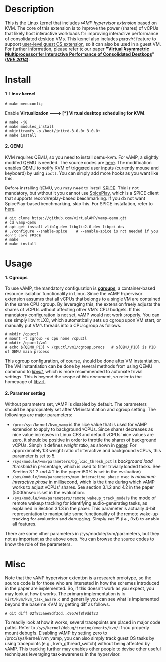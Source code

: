 Description
====
This is the Linux kernel that includes *vAMP hypervisor extension* based on KVM. The core of this extension is to improve the power (shares) of vCPUs that likely host interactive workloads for improving interactive performance of consolidated desktop VMs. This kernel also includes *paravirt* feature to support [user-level guest OS extension](https://github.com/virtualAMP/vamp-guest-extension), so it can also be used in a guest VM. For further information, please refer to our paper **"[Virtual Asymmetric Multiprocessor for Interactive Performance of Consolidated Destkops](http://vee2014.cs.technion.ac.il/papers/VEE14-final23.pdf)" (*[VEE 2014](http://vee2014.cs.technion.ac.il/)*)**.


Install
====
#### 1. Linux kernel

```
# make menuconfig
```
Enable **Virtualization ---> [*] Virtual desktop scheduling for KVM**. 

```
# make -j8
# make modules_install
# mkinitramfs -o /boot/initrd-3.0.0+ 3.0.0+
# make install
```

#### 2. QEMU

KVM requires QEMU, so you need to install qemu-kvm. For vAMP, a slightly modifed QEMU is needed. The source codes are [here](https://github.com/virtualAMP/vamp-qemu). The modification enables QEMU to notify KVM of triggered user inputs (currently mouse and keyboard) by using `ioctl`. You can simply add more hooks as you want like this. 

Before installing QEMU, you may need to install [SPICE](http://www.spice-space.org/). This is not mandatory, but without it you cannot use [SpicePlay](https://github.com/virtualAMP/spiceplay.git), which is a SPICE client that supports record/replay-based benchmarking. If you do not want SpicePlay-based benchmarking, skip this. For SPICE installation, refer to [here](https://github.com/virtualAMP/spiceplay.git).

```
# git clone https://github.com/virtualAMP/vamp-qemu.git
# cd vamp-qemu
# apt-get install zlib1g-dev libglib2.0-dev libpci-dev
# ./configure --enable-spice    # --enable-spice is not needed if you don't care SPICE
# make
# make install
``` 

Usage
====
#### 1. Cgroups
To use vAMP, the mandatory configuration is **[cgroups](https://www.kernel.org/doc/Documentation/cgroups/cgroups.txt)**, a container-based resource isolation functionality in Linux. Since the vAMP hypervisor extension assumes that all vCPUs that belongs to a single VM are contained in the same CPU cgroup. By leveraging this, the extension freely adjusts the shares of vCPUs without affecting other VM's CPU budgets. If this mandatory configuration is not set, vAMP would not work properly. You can use simply libvirt LXC, which automatically sets up cgroup upon VM start, or manually put VM's threads into a CPU cgroup as follows.

```
# mkdir /cpuctl
# mount -t cgroup -o cpu none /cpuctl
# mkdir /cpuctl/vm1
# echo ${QEMU_PID} > /cpuctl/vm1/cgroup.procs   # ${QEMU_PID} is PID of QEMU main process
```
This cgroup configuration, of course, should be done after VM instantiation. The VM instantiation can be done by several methods from using QEMU command to *[libvirt](http://libvirt.org)*, which is more recommended to automate trivial settings. This is beyond the scope of this document, so refer to the homepage of [libvirt](http://libvirt.org).

#### 2. Paramter setting
Without parameters set, vAMP is disabled by default. The parameters should be appropriately set after VM instantiation and cgroup setting. The followings are major parameters:

* `/proc/sys/kernel/kvm_vamp` is the nice value that is used for vAMP extension to apply to background vCPUs. Since shares decreases as nice value increases in Linux CFS and default vCPUs' nice values are zero, it should be positive in order to throttle the shares of background vCPUs. Simply it defines *weight ratio*, as shown in [paper](http://vee2014.cs.technion.ac.il/papers/VEE14-final23.pdf). For approximately 1:3 weight ratio of interactive and background vCPUs, this parameter is set to 5.   
* `/sys/module/kvm/parameters/bg_load_thresh_pct` is *background load threshold* in percentage, which is used to filter trivially loaded tasks. See Section 3.1.2 and 4.2 in the paper (50% is set in the evaluation).
* `/sys/module/kvm/parameters/max_interactive_phase_msec` is *maximum interactive phase* in millisecond, which is the time during which vAMP works to adjust vCPUs' shares. See section 3.1.2 and 4.2 in the paper (5000msec is set in the evaluation). 
* `/sys/module/kvm/parameters/remote_wakeup_track_mode` is the mode of remote wakeup tracking for identifying audio-generating tasks, as explained in Section 3.1.3 in the paper. This parameter is actually 4-bit representation to manipulate some functionality of the remote wake-up tracking for evaluation and debugging. Simply set 15 (i.e., 0xf) to enable all features. 

There are some other parameters in /sys/module/kvm/parameters, but they not as important as the above ones. You can browse the source codes to know the role of the parameters.

Misc
====
Note that the vAMP hypervisor extention is a research prototype, so the source code is for those who are interested in how the schemes introduced in the paper are implemented. So, if this doesn't work as you expect, you may look at how it works. The primary implementation is in `virt/kvm/kvm_task_aware.c` and generally you can see what is implemented beyond the baseline KVM by getting diff as follows.

```
# git diff 02f8c6aee8df3cd..c957ef8f9ddf23
```

To readily look at how it works, several tracepoints are placed in major code paths. Refer to `/sys/kernel/debug/tracing/events/kvm/` if you properly mount debugfs. Disabling vAMP by setting zero to /proc/sys/kernel/kvm_vamp, you can also simply track guest OS tasks by using tracepoints (e.g., kvm_gthread_switch) without being affected by vAMP. This tracking further may enables other people to devise other useful techniques leveraging task-awareness in the hypervisor. 

